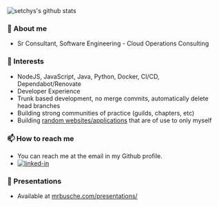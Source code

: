 <img src="https://github-readme-stats.vercel.app/api?username=mrbusche&show_icons=true&theme=algolia&count_private=true" alt="setchys's github stats">

### 📖 About me

- Sr Consultant, Software Engineering - Cloud Operations Consulting

### 🔭 Interests

- NodeJS, JavaScript, Java, Python, Docker, CI/CD, Dependabot/Renovate
- Developer Experience
- Trunk based development, no merge commits, automatically delete head branches
- Building strong communities of practice (guilds, chapters, etc)
- Building [random websites/applications](https://mrbusche.com/projects/) that are of use to only myself

### 📫 How to reach me

- You can reach me at the email in my Github profile.
- [<img alt="linked-in" src="https://img.shields.io/badge/linkedin-%230077B5.svg?&style=for-the-badge&logo=linkedin&logoColor=white" />](https://www.linkedin.com/in/mrbusche)

### 🎤 Presentations

- Available at [mrbusche.com/presentations/](https://mrbusche.com/presentations/)
